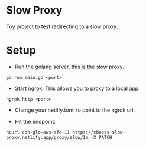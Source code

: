 # Slow Proxy

Toy project to test redirecting to a slow proxy. 

# Setup 

- Run the golang server, this is the slow proxy. 

```shell 
go run main.go <port>
```

- Start ngrok. This allows you to proxy to a local app. 

```shell
ngrok http <port>
```

- Change your netlify.toml to point to the ngrok url.

- Hit the endpoint:

```shell
hcurl cdn-glo-aws-sfo-11 https://cbosss-slow-proxy.netlify.app/proxy/slow/1m -X PATCH
```